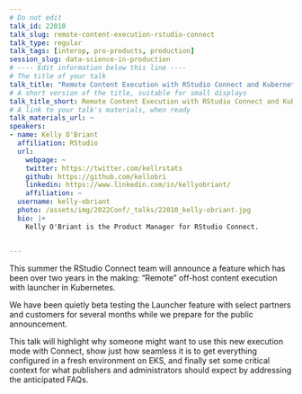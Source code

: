 ```yaml
---
# Do not edit
talk_id: 22010
talk_slug: remote-content-execution-rstudio-connect
talk_type: regular
talk_tags: [interop, pro-products, production]
session_slug: data-science-in-production
# ---- Edit information below this line ----
# The title of your talk
talk_title: "Remote Content Execution with RStudio Connect and Kubernetes"
# A short version of the title, suitable for small displays
talk_title_short: Remote Content Execution with RStudio Connect and Kubernetes
# A link to your talk's materials, when ready
talk_materials_url: ~
speakers:
- name: Kelly O'Briant
  affiliation: RStudio
  url:
    webpage: ~
    twitter: https://twitter.com/kellrstats
    github: https://github.com/kellobri
    linkedin: https://www.linkedin.com/in/kellyobriant/
    affiliation: ~
  username: kelly-obriant
  photo: /assets/img/2022Conf/_talks/22010_kelly-obriant.jpg
  bio: |+
    Kelly O'Briant is the Product Manager for RStudio Connect.


---
```


<!-- ABSTRACT ----
Please write abstract below. You may use simple markdown (links, code style, bold, italics)
-->

This summer the RStudio Connect team will announce a feature which has been over
two years in the making: “Remote” off-host content execution with launcher in
Kubernetes.

We have been quietly beta testing the Launcher feature with select partners and
customers for several months while we prepare for the public announcement.

This talk will highlight why someone might want to use this new execution
mode with Connect, show just how seamless it is to get everything configured
in a fresh environment on EKS, and finally set some critical context for what
publishers and administrators should expect by addressing the anticipated FAQs.
